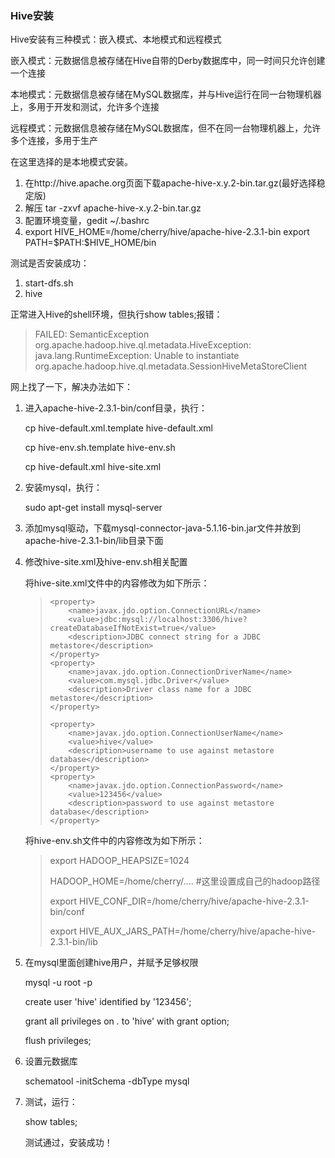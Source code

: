 ### Hive安装

Hive安装有三种模式：嵌入模式、本地模式和远程模式

嵌入模式：元数据信息被存储在Hive自带的Derby数据库中，同一时间只允许创建一个连接

本地模式：元数据信息被存储在MySQL数据库，并与Hive运行在同一台物理机器上，多用于开发和测试，允许多个连接

远程模式：元数据信息被存储在MySQL数据库，但不在同一台物理机器上，允许多个连接，多用于生产

在这里选择的是本地模式安装。

1. 在http://hive.apache.org页面下载apache-hive-x.y.2-bin.tar.gz(最好选择稳定版)
2. 解压   tar -zxvf  apache-hive-x.y.2-bin.tar.gz
3. 配置环境变量，gedit ~/.bashrc
4. export HIVE_HOME=/home/cherry/hive/apache-hive-2.3.1-bin
   export PATH=\$PATH:$HIVE_HOME/bin

测试是否安装成功：

1. start-dfs.sh
2. hive

正常进入Hive的shell环境，但执行show tables;报错：

> FAILED: SemanticException org.apache.hadoop.hive.ql.metadata.HiveException: java.lang.RuntimeException: Unable to instantiate org.apache.hadoop.hive.ql.metadata.SessionHiveMetaStoreClient

网上找了一下，解决办法如下：

1. 进入apache-hive-2.3.1-bin/conf目录，执行：

   cp hive-default.xml.template hive-default.xml

   cp hive-env.sh.template hive-env.sh

   cp hive-default.xml hive-site.xml

2. 安装mysql，执行：

   sudo apt-get install mysql-server

3. 添加mysql驱动，下载mysql-connector-java-5.1.16-bin.jar文件并放到apache-hive-2.3.1-bin/lib目录下面

4. 修改hive-site.xml及hive-env.sh相关配置

   将hive-site.xml文件中的内容修改为如下所示：

   > <?xml version="1.0" encoding="UTF-8" standalone="no"?>
   > <?xml-stylesheet type="text/xsl" href="configuration.xsl"?>
   > <configuration>  
   >
   > ```
   > <property>  
   >     <name>javax.jdo.option.ConnectionURL</name>  
   >     <value>jdbc:mysql://localhost:3306/hive?createDatabaseIfNotExist=true</value>  
   >     <description>JDBC connect string for a JDBC metastore</description>      
   > </property>     
   > <property>   
   >     <name>javax.jdo.option.ConnectionDriverName</name>   
   >     <value>com.mysql.jdbc.Driver</value>   
   >     <description>Driver class name for a JDBC metastore</description>       
   > </property>                 
   >   
   > <property>   
   >     <name>javax.jdo.option.ConnectionUserName</name>  
   >     <value>hive</value>  
   >     <description>username to use against metastore database</description>  
   > </property>  
   > <property>    
   >     <name>javax.jdo.option.ConnectionPassword</name>  
   >     <value>123456</value>  
   >     <description>password to use against metastore database</description>    
   > </property>
   > ```
   >
   > </configuration>

   将hive-env.sh文件中的内容修改为如下所示：

   > export HADOOP_HEAPSIZE=1024
   >
   > HADOOP_HOME=/home/cherry/....  #这里设置成自己的hadoop路径
   >
   > export HIVE_CONF_DIR=/home/cherry/hive/apache-hive-2.3.1-bin/conf 
   >
   > export HIVE_AUX_JARS_PATH=/home/cherry/hive/apache-hive-2.3.1-bin/lib  

5. 在mysql里面创建hive用户，并赋予足够权限

   mysql -u root -p

   create user 'hive' identified by '123456';

   grant all privileges on *.* to 'hive' with grant option;

   flush privileges;

6. 设置元数据库

   schematool -initSchema -dbType mysql

7. 测试，运行：

   show tables;

   测试通过，安装成功！

